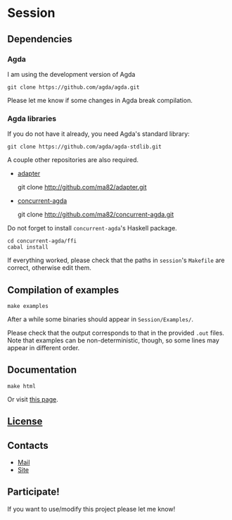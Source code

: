 # Session

## Dependencies

### Agda

I am using the development version of Agda

    git clone https://github.com/agda/agda.git

Please let me know if some changes in Agda break compilation.

### Agda libraries

If you do not have it already, you need Agda's standard library:

    git clone https://github.com/agda/agda-stdlib.git

A couple other repositories are also required.

- [adapter](https://github.com/ma82/adapter)

    git clone http://github.com/ma82/adapter.git

- [concurrent-agda](https://github.com/ma82/concurrent-agda)

    git clone http://github.com/ma82/concurrent-agda.git

Do not forget to install `concurrent-agda`'s Haskell package.

    cd concurrent-agda/ffi
    cabal install

If everything worked, please check that the paths in `session`'s
`Makefile` are correct, otherwise edit them.

## Compilation of examples

    make examples

After a while some binaries should appear in `Session/Examples/`.

Please check that the output corresponds to that in the provided
`.out` files. Note that examples can be non-deterministic, though, so
some lines may appear in different order.

## Documentation

    make html

Or visit [this page](http://acerbi.works/html/Session.html).

## [License](https://www.gnu.org/licenses/gpl.html)

## Contacts

- [Mail](mailto:matteo.acerbi@gmail.com)
- [Site](http://acerbi.works/html/Session.html)

## Participate!

If you want to use/modify this project please let me know!
